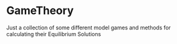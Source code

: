 # GameTheory
Just a collection of some different model games and methods for calculating their Equilibrium Solutions
